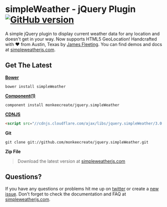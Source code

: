 # simpleWeather - jQuery Plugin [![GitHub version](https://badge.fury.io/gh/monkeecreate%2Fjquery.simpleWeather.png)](http://badge.fury.io/gh/monkeecreate%2Fjquery.simpleWeather)

A simple jQuery plugin to display current weather data for any location and doesn't get in your way. Now supports HTML5 GeoLocation! Handcrafted with ♥ from Austin, Texas by [James Fleeting](http://twitter.com/fleetingftw). You can find demos and docs at [simpleweatherjs.com](http://simpleweatherjs.com).

## Get The Latest
**[Bower](http://bower.io/)**
```shell
bower install simpleWeather
```

**[Component(1)](http://component.io/)**
```shell
component install monkeecreate/jquery.simpleWeather
```

**[CDNJS](http://cdnjs.com/libraries/jquery.simpleWeather/)**
```html
<script src="//cdnjs.cloudflare.com/ajax/libs/jquery.simpleWeather/3.0.0/jquery.simpleWeather.min.js"></script>
```

**Git**
```shell
git clone git://github.com/monkeecreate/jquery.simpleWeather.git
```

**Zip File**
> Download the latest version at [simpleweatherjs.com](http://simpleweatherjs.com)

## Questions?
If you have any questions or problems hit me up on [twitter](http://twitter.com/fleetingftw) or create a [new issue](https://github.com/monkeecreate/jquery.simpleWeather/issues/new). Don't forget to check the documentation and FAQ at [simpleweatherjs.com](http://simpleweatherjs.com).
